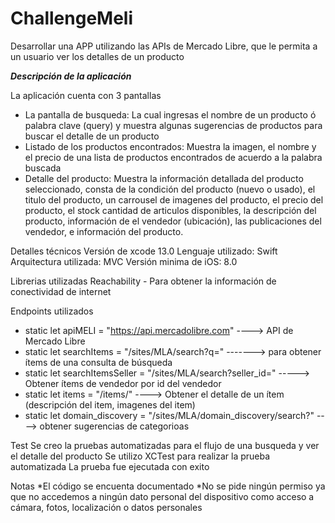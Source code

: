 # ChallengeMeli

Desarrollar una APP utilizando las APIs de Mercado Libre, que le permita a un usuario ver los detalles de un producto

***Descripción de la aplicación***

La aplicación cuenta con 3 pantallas
  * La pantalla de busqueda: 
      La cual ingresas el nombre de un producto ó palabra clave (query) y muestra algunas sugerencias de productos para buscar el detalle de un producto
  * Listado de los productos encontrados: 
      Muestra la imagen, el nombre y el precio de una lista de productos encontrados de acuerdo a la palabra buscada
  * Detalle del producto: 
      Muestra la información detallada del producto seleccionado, consta de la condición del producto (nuevo o usado), el titulo del producto, un carrousel de imagenes del producto, el precio del producto, el stock cantidad de articulos disponibles, la descripción del producto, información de el vendedor (ubicación), las publicaciones del vendedor, e información del producto.
      
Detalles técnicos
Versión de xcode 13.0
Lenguaje utilizado: Swift
Arquitectura utilizada: MVC
Versión minima de iOS: 8.0

Librerias utilizadas
Reachability - Para obtener la información de conectividad de internet

Endpoints utilizados
* static let apiMELI = "https://api.mercadolibre.com" ----> API de Mercado Libre
* static let searchItems = "/sites/MLA/search?q=" -------> para obtener ítems de una consulta de búsqueda
* static let searchItemsSeller = "/sites/MLA/search?seller_id=" -----> Obtener ítems de vendedor por id del vendedor
* static let items = "/items/" ----> Obtener el detalle de un ítem (descripción del item, imagenes del item)
* static let domain_discovery = "/sites/MLA/domain_discovery/search?" ----> obtener sugerencias de categorioas

Test
Se creo la pruebas automatizadas para el flujo de una busqueda y ver el detalle del producto
Se utilizo XCTest para realizar la prueba automatizada
La prueba fue ejecutada con exito

Notas
*El código se encuenta documentado
*No se pide ningún permiso ya que no accedemos a ningún dato personal del dispositivo como acceso a cámara, fotos, localización o datos personales
    
    
